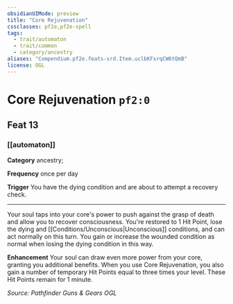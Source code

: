```yaml
---
obsidianUIMode: preview
title: "Core Rejuvenation"
cssclasses: pf2e,pf2e-spell
tags:
  - trait/automaton
  - trait/common
  - category/ancestry
aliases: "Compendium.pf2e.feats-srd.Item.uclbKFsrqCW6tQmB"
license: OGL
---
```

# Core Rejuvenation `pf2:0`
## Feat 13
### [[automaton]]

**Category** ancestry; 




**Frequency** once per day

**Trigger** You have the dying condition and are about to attempt a recovery check.

* * *

Your soul taps into your core's power to push against the grasp of death and allow you to recover consciousness. You're restored to 1 Hit Point, lose the dying and [[Conditions/Unconscious|Unconscious]] conditions, and can act normally on this turn. You gain or increase the wounded condition as normal when losing the dying condition in this way.

**Enhancement** Your soul can draw even more power from your core, granting you additional benefits. When you use Core Rejuvenation, you also gain a number of temporary Hit Points equal to three times your level. These Hit Points remain for 1 minute.

*Source: Pathfinder Guns & Gears*
*OGL*